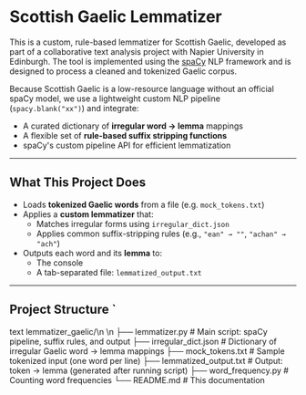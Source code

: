 # Scottish Gaelic Lemmatizer

This is a custom, rule-based lemmatizer for Scottish Gaelic, developed as part of a collaborative text analysis project with Napier University in Edinburgh. The tool is implemented using the [spaCy](https://spacy.io/) NLP framework and is designed to process a cleaned and tokenized Gaelic corpus.

Because Scottish Gaelic is a low-resource language without an official spaCy model, we use a lightweight custom NLP pipeline (`spacy.blank("xx")`) and integrate:

- A curated dictionary of **irregular word → lemma** mappings
- A flexible set of **rule-based suffix stripping functions**
- spaCy's custom pipeline API for efficient lemmatization

---

## What This Project Does

- Loads **tokenized Gaelic words** from a file (e.g. `mock_tokens.txt`)
- Applies a **custom lemmatizer** that:
  - Matches irregular forms using `irregular_dict.json`
  - Applies common suffix-stripping rules (e.g., `"ean" → ""`, `"achan" → "ach"`)
- Outputs each word and its **lemma** to:
  - The console
  - A tab-separated file: `lemmatized_output.txt`

---

## Project Structure `
text lemmatizer_gaelic/\n
\n
├── lemmatizer.py # Main script: spaCy pipeline, suffix rules, and output ├── irregular_dict.json # Dictionary of irregular Gaelic word → lemma mappings ├── mock_tokens.txt # Sample tokenized input (one word per line) ├── lemmatized_output.txt # Output: token → lemma (generated after running script) ├── word_frequency.py # Counting word frequencies └── README.md # This documentation 

